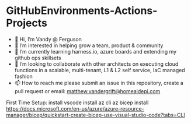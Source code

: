 # GitHubEnvironments-Actions-Projects

- 👋 Hi, I’m Vandy @ Ferguson
- 👀 I’m interested in helping grow a team, product & community
- 🌱 I’m currently learning harness.io, azure boards and extending my github ops skillsets
- 🚀 I’m looking to collaborate with other architects on executing cloud functions in a scalable, multi-tenant, L1 & L2 self service, IaC managed fashion
- 📫 How to reach me please submit an issue in this repository, create a pull request or email: matthew.vandergrift@homeaidepi.com


First Time Setup:
    install vscode
    install az cli
    az bicep install
    https://docs.microsoft.com/en-us/azure/azure-resource-manager/bicep/quickstart-create-bicep-use-visual-studio-code?tabs=CLI